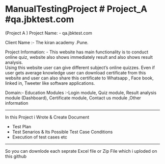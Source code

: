 # ManualTestingProject # Project_A #qa.jbktest.com
(Project A )
Project Name: - qa.jbktest.com

Client Name :- The kiran academy .Pune.

Project Information: - This website has main functionality is to conduct online  quiz, 
website also shows immediately result and also shows result analysis.  
Using this website user can give different subject’s online quizzes. Even if user 
gets average knowledge user can download certificate from this website and 
user can also share this certificate to Whatsapp , Face book, linked in, Tweeter like software applications.

Domain:- Education
Modules :-Login module, Quiz module, Result analysis module (Dashboard), 
Certificate module, Contact us module ,Other information

**********************************************************************************************************************
In this Project i Wrote & Create Document 
* Test Plan
* Test Senarios & Its Possible Test Case Conditions
* Execution of test cases etc
**********************************************************************************************************************
So you can downlode each seprate Excel file or Zip File which i uploded on this github
